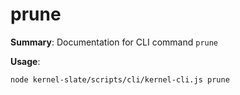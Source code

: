 # prune

**Summary**: Documentation for CLI command `prune`

**Usage**:

```bash
node kernel-slate/scripts/cli/kernel-cli.js prune
```
